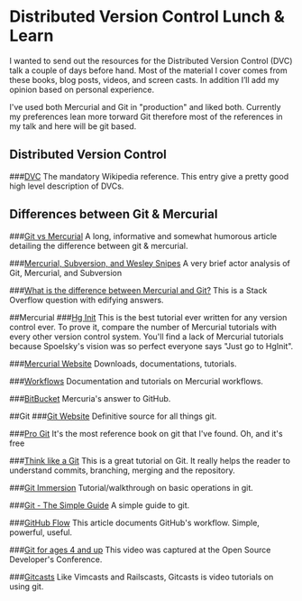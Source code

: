 Distributed Version Control Lunch & Learn
=========================

I wanted to send out the resources for the Distributed Version Control (DVC) talk a couple of days before hand.  Most of the material I cover comes from these books, blog posts, videos, and screen casts. In addition I’ll add my opinion based on personal experience. 

I've used both Mercurial and Git in "production" and liked both. Currently my preferences lean more torward Git therefore most of the references in my talk and here will be git based.



## Distributed Version Control
###[DVC](http://en.wikipedia.org/wiki/Distributed_Version_Control_System)
The mandatory Wikipedia reference. This entry give a pretty good high level description of DVCs.



## Differences between Git & Mercurial

###[Git vs Mercurial](http://importantshock.wordpress.com/2008/08/07/git-vs-mercurial/)
A long, informative and somewhat humorous article detailing the difference between git & mercurial.


###[Mercurial, Subversion, and Wesley Snipes](http://www.ericsink.com/entries/hg_denzel.html)
A very brief actor analysis of Git, Mercurial, and Subversion

###[What is the difference between Mercurial and Git?](http://stackoverflow.com/questions/35837/what-is-the-difference-between-mercurial-and-git)
This is a Stack Overflow question with edifying answers.


##Mercurial
###[Hg Init](http://hginit.com/)
This is the best tutorial ever written for any version control ever. To prove it, compare the number of Mercurial tutorials with every other version control system. You'll find a lack of Mercurial tutorials because Spoelsky's vision was so perfect everyone says "Just go to HgInit".

###[Mercurial Website](http://mercurial.selenic.com/)
Downloads, documentations, tutorials.

###[Workflows](http://mercurial.selenic.com/wiki/Workflows)
Documentation and tutorials on Mercurial workflows.

###[BitBucket](http://www.bitbucket.org)
Mercuria's answer to GitHub.

##Git
###[Git Website](http://git-scm.com/)
Definitive source for all things git.

###[Pro Git](http://progit.org/book/)
It's the most reference book on git that I've found. Oh, and it's free 

###[Think like a Git](http://think-like-a-git.net/epic.html)
This is a great tutorial on Git. It really helps the reader to understand commits, branching, merging and the repository.

###[Git Immersion](http://library.edgecase.com/git_immersion/index.html)
Tutorial/walkthrough on basic operations in git.

###[Git - The Simple Guide](http://rogerdudler.github.com/git-guide/)
A simple guide to git.

###[GitHub Flow](http://scottchacon.com/2011/08/31/github-flow.html)
This article documents GitHub's workflow. Simple, powerful, useful.

###[Git for ages 4 and up](http://2010.osdc.com.au/proposal/196/git-ages-4-and)
This video was captured at the Open Source Developer's Conference.

###[Gitcasts](http://gitcasts.com/)
Like Vimcasts and Railscasts, Gitcasts is video tutorials on using git.
